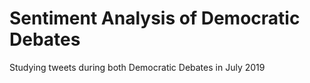 # Sentiment Analysis of Democratic Debates

Studying tweets during both Democratic Debates in July 2019
